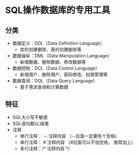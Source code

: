 # SQL操作数据库的专用工具

## 分类

  - 数据定义：DDL（Data Definition Language）
    - 库的创建删除、表的创建删除等
  - 数据操纵：DML（Data Manipulation Language）
    - 新增数据、删除数据、修改数据等
  - 数据控制：DCL（Data Control Language）
    - 新增用户、删除用户、密码修改、权限管理等
  - 数据查询：DQL（Data Query Language）
    - 基于需求查询和计算数据


## 特征
  - SQL大小写不敏感
  - SQL语句都以;结尾
  - 注释
    - 单行注释： -- 注释内容 （--后面一定要有个空格）
    - 单行注释： # 注释内容 （#后面可以不加空格， 推荐加上）
    - 多行注释：/* 注释内容 */

